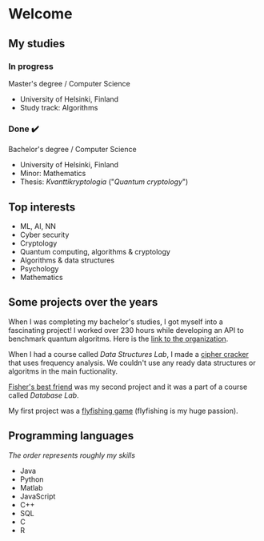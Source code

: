 # Welcome

## My studies

### In progress
Master's degree / Computer Science
 - University of Helsinki, Finland
 - Study track: Algorithms

### Done :heavy_check_mark:
Bachelor's degree / Computer Science
 - University of Helsinki, Finland
 - Minor: Mathematics
 - Thesis: _Kvanttikryptologia_ ("_Quantum cryptology_")

## Top interests
- ML, AI, NN
- Cyber security
- Cryptology
- Quantum computing, algorithms & cryptology
- Algorithms & data structures
- Psychology
- Mathematics

## Some projects over the years

When I was completing my bachelor's studies, I got myself into a fascinating project! I worked over 230 hours while developing an API to benchmark quantum algoritms. Here is the [link to the organization](https://github.com/quantum-ohtu).

When I had a course called _Data Structures Lab_, I made a [cipher cracker](https://github.com/matiastamsi/tiralabra) that uses frequency analysis. We couldn't use any ready data structures or algoritms in the main fuctionality.

[Fisher's best friend](https://github.com/matiastamsi/KalastajanKaveri) was my second project and it was a part of a course called _Database Lab_.

My first project was a [flyfishing game](https://github.com/matiastamsi/ot-harjoitustyo) (flyfishing is my huge passion).

## Programming languages

*The order represents roughly my skills*

- Java
- Python
- Matlab
- JavaScript
- C++
- SQL
- C
- R
